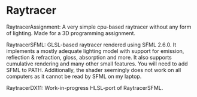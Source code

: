 # Raytracer
 RaytracerAssignment: A very simple cpu-based raytracer without any form of lighting. Made for a 3D programming assignment.

 RaytracerSFML: GLSL-based raytracer rendered using SFML 2.6.0. It implements a mostly adequate lighting model with support for emission, reflection & refraction, gloss, absorption and more. It also supports cumulative rendering and many other small features. You will need to add SFML to PATH. Additionally, the shader seemingly does not work on all computers as it cannot be read by SFML on my laptop.

 RaytracerDX11: Work-in-progress HLSL-port of RaytracerSFML.
